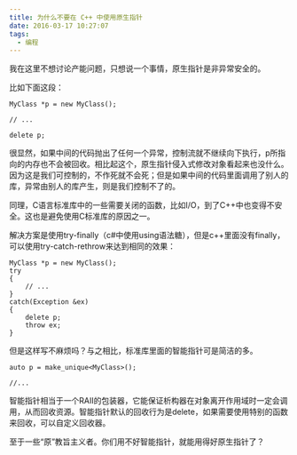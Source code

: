 ```yaml
---
title: 为什么不要在 C++ 中使用原生指针
date: 2016-03-17 10:27:07
tags:
  - 编程
---
```


我在这里不想讨论产能问题，只想说一个事情，原生指针是非异常安全的。

比如下面这段：


```
MyClass *p = new MyClass();

// ...

delete p;
```

<!--more-->

很显然，如果中间的代码抛出了任何一个异常，控制流就不继续向下执行，p所指向的内存也不会被回收。相比起这个，原生指针侵入式修改对象看起来也没什么。因为这是我们可控制的，不作死就不会死；但是如果中间的代码里面调用了别人的库，异常由别人的库产生，则是我们控制不了的。

同理，C语言标准库中的一些需要关闭的函数，比如I/O，到了C++中也变得不安全。这也是避免使用C标准库的原因之一。

解决方案是使用try-finally（c#中使用using语法糖），但是c++里面没有finally，可以使用try-catch-rethrow来达到相同的效果：


```
MyClass *p = new MyClass();
try 
{
    // ...
}
catch(Exception &ex)
{
    delete p;
    throw ex;
}
```

但是这样写不麻烦吗？与之相比，标准库里面的智能指针可是简洁的多。

```
auto p = make_unique<MyClass>();

//...
```

智能指针相当于一个RAII的包装器，它能保证析构器在对象离开作用域时一定会调用，从而回收资源。智能指针默认的回收行为是delete，如果需要使用特别的函数来回收，可以自定义回收器。

至于一些“原”教旨主义者。你们用不好智能指针，就能用得好原生指针了？
